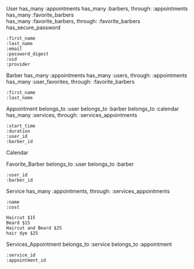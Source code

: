 User
    has_many :appointments
    has_many :barbers, through: :appointments
    has_many :favorite_barbers   
    has_many :favorite_barbers, through: :favorite_barbers
    has_secure_password

    :first_name
    :last_name
    :email
    :password_digest
    :uid
    :provider

Barber
    has_many :appointments
    has_many :users, through: :appointments
    has_many :user_favorites, through: :favorite_barbers

    :first_name
    :last_name

Appointment
    belongs_to :user
    belongs_to :barber
    belongs_to :calendar
    has_many :services, through: :services_appointments

    :start_time
    :duration
    :user_id
    :barber_id

Calendar


Favorite_Barber
    belongs_to :user
    belongs_to :barber

    :user_id
    :barber_id

Service
    has_many :appointments, through: :services_appointments

    :name
    :cost

    Haircut $15
    Beard $15
    Haircut and Beard $25
    hair dye $25

Services_Appointment
    belongs_to :service
    belongs_to :appointment

    :service_id
    :appointment_id 




